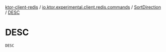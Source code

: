[ktor-client-redis](../../index.md) / [io.ktor.experimental.client.redis.commands](../index.md) / [SortDirection](index.md) / [DESC](./-d-e-s-c.md)

# DESC

`DESC`